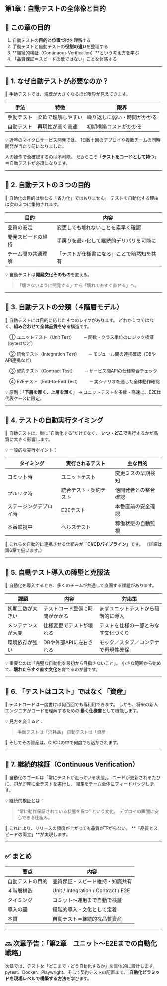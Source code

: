 ## 第1章：自動テストの全体像と目的


## 🎯 この章の目的

1. 自動テストの**目的と位置づけ**を理解する
2. 手動テストと自動テストの**役割の違い**を整理する
3. **継続的検証（Continuous Verification）**という考え方を学ぶ
4. 「品質保証＝スピードの敵ではない」ことを体感する

---

## 🧩 1. なぜ自動テストが必要なのか？

📘 手動テストでは、規模が大きくなるほど限界が見えてきます。

| 手法    | 特徴        | 限界             |
| ----- | --------- | -------------- |
| 手動テスト | 柔軟で理解しやすい | 繰り返しに弱い・時間がかかる |
| 自動テスト | 再現性が高く高速  | 初期構築コストがかかる    |

💡 近年のマイクロサービス開発では、
1日数十回のデプロイや複数チームの同時開発が当たり前になりました。

人の操作で全確認するのは不可能。
だからこそ「**テストをコードとして持つ**」＝自動テストが必須になります。

---

## 🧩 2. 自動テストの３つの目的

📘 自動化の目的は単なる「省力化」ではありません。
テストを自動化する理由は次の３つに集約されます。

| 目的        | 内容                    |
| --------- | --------------------- |
| 品質の安定     | 変更しても壊れないことを素早く確認     |
| 開発スピードの維持 | 手戻りを最小化して継続的デリバリを可能に  |
| チーム間の共通理解 | 「テストが仕様書になる」ことで暗黙知を共有 |

💡 自動テストは**開発文化そのもの**を変える。

> 「壊さないように開発する」から「壊れてもすぐ直せる」へ。

---

## 🧩 3. 自動テストの分類（４階層モデル）

📘 自動テストには目的に応じた４つのレイヤがあります。
どれか１つではなく、**組み合わせて全体品質を守る**構造です。

　① ユニットテスト（Unit Test）
　　─ 関数・クラス単位のロジック検証（pytestなど）

　② 統合テスト（Integration Test）
　　─ モジュール間の連携確認（DBやAPI連携など）

　③ 契約テスト（Contract Test）
　　─ サービス間APIの仕様整合チェック

　④ E2Eテスト（End-to-End Test）
　　─ 実シナリオを通した全体動作確認

💡 原則：「**下層を厚く、上層を薄く**」
→ ユニットテストを多数・高速に、E2Eは代表ケースに限定。

---

## 🧩 4. テストの自動実行タイミング

📘 自動テストは、単に“自動化する”だけでなく、
**いつ・どこで**実行するかが品質に大きく影響します。

💡 一般的な実行ポイント：

| タイミング       | 実行されるテスト    | 主な目的       |
| ----------- | ----------- | ---------- |
| コミット時       | ユニットテスト     | 変更ミスの早期検知  |
| プルリク時       | 統合テスト・契約テスト | 他開発者との整合確認 |
| ステージングデプロイ時 | E2Eテスト      | 本番直前の安全確認  |
| 本番監視中       | ヘルステスト      | 稼働状態の自動監視  |

📘 これらを自動的に連携させる仕組みが「**CI/CDパイプライン**」です。
（詳細は第6章で扱います。）

---

## 🧩 5. 自動テスト導入の障壁と克服法

📘 自動化を導入するとき、多くのチームが共通して直面する課題があります。

| 課題        | 内容              | 対応策                |
| --------- | --------------- | ------------------ |
| 初期工数が大きい  | テストコード整備に時間がかかる | まずユニットテストから段階的に導入  |
| メンテナンスが大変 | 仕様変更でテストが壊れる    | テストを仕様の一部とみなす文化づくり |
| 環境依存が強い   | DBや外部APIに左右される  | モック／スタブ／コンテナで再現性確保 |

💡 重要なのは「完璧な自動化を最初から目指さないこと」。
小さな範囲から始めて、**壊れたらすぐ直す文化**を育てるのが鍵です。

---

## 🧩 6. 「テストはコスト」ではなく「資産」

📘 テストコードは一度書けば何百回でも再利用できます。
しかも、将来の新人エンジニアがコードを理解するための
**動く仕様書**として機能します。

💡 見方を変えると：

> 手動テストは「消耗品」
> 自動テストは「資産」

📘 そしてその資産は、CI/CDの中で何度でも活かされます。

---

## 🧩 7. 継続的検証（Continuous Verification）

📘 自動化のゴールは「常にテストが走っている状態」。
コードが更新されるたびに、CIが即座に全テストを実行し、
結果をチーム全体にフィードバックします。

💡 継続的検証とは：

> “常に動作保証されている状態を保つ” という文化。
> デプロイの瞬間に安心できる仕組み。

📘 これにより、リリースの頻度が上がっても品質が下がらない。
**「品質とスピードの両立」**が実現します。

---

## ✅ まとめ

| 要点       | 内容                                  |
| -------- | ----------------------------------- |
| 自動テストの目的 | 品質保証・スピード維持・知識共有                    |
| ４階層構造    | Unit / Integration / Contract / E2E |
| タイミング    | コミット〜運用まで自動で検証                      |
| 導入の壁     | 段階的導入・文化として定着                       |
| 本質       | 自動テスト＝継続的な品質資産                      |

---

## 🔜 次章予告：「第2章　ユニット〜E2Eまでの自動化戦略」

次章では、テストを「どこまで・どう自動化するか」を具体的に設計します。
pytest、Docker、Playwright、そして契約テストの配置まで、
**自動化ピラミッドを現場レベルで構築する方法**を学びます。



